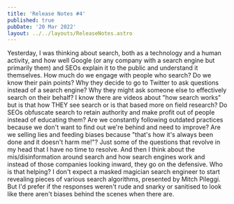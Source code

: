 ```yaml
---
title: 'Release Notes #4'
published: true
pubDate: '20 Mar 2022'
layout: ../../layouts/ReleaseNotes.astro
---
```


Yesterday, I was thinking about search, both as a technology and a human activity, and how well Google (or any company with a search engine but primarily them) and SEOs explain it to the public and understand it themselves. How much do we engage with people who search? Do we know their pain points? Why they decide to go to Twitter to ask questions instead of a search engine? Why they might ask someone else to effectively search on their behalf? I know there are videos about "how search works" but is that how THEY see search or is that based more on field research? Do SEOs obfuscate search to retain authority and make profit out of people instead of educating them? Are we constantly following outdated practices because we don't want to find out we're behind and need to improve? Are we selling lies and feeding biases because "that's how it's always been done and it doesn't harm me!"? Just some of the questions that revolve in my head that I have no time to resolve. And then I think about the mis/disinformation around search and how search engines work and instead of those companies looking inward, they go on the defensive. Who is that helping? I don't expect a masked magician search engineer to start revealing pieces of various search algorithms, presented by Mitch Pileggi. But I'd prefer if the responses weren't rude and snarky or sanitised to look like there aren't biases behind the scenes when there are.
